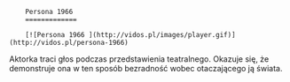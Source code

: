 
        Persona 1966 
        =============
        
        [![Persona 1966 ](http://vidos.pl/images/player.gif)](http://vidos.pl/persona-1966)
        
        
 Aktorka traci głos podczas przedstawienia teatralnego. Okazuje się, że demonstruje ona w ten sposób bezradność wobec otaczającego ją świata.
    